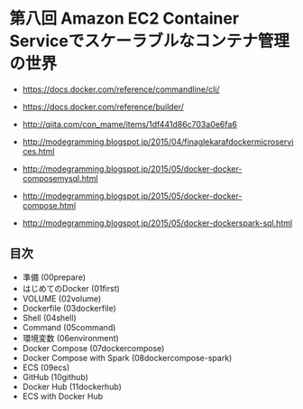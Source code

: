 第八回 Amazon EC2 Container Serviceでスケーラブルなコンテナ管理の世界
=====================================================================

- https://docs.docker.com/reference/commandline/cli/
- https://docs.docker.com/reference/builder/

- http://qiita.com/con_mame/items/1df441d86c703a0e6fa6

- http://modegramming.blogspot.jp/2015/04/finaglekarafdockermicroservices.html
- http://modegramming.blogspot.jp/2015/05/docker-docker-composemysql.html
- http://modegramming.blogspot.jp/2015/05/docker-docker-compose.html
- http://modegramming.blogspot.jp/2015/05/docker-dockerspark-sql.html

目次
----

- 準備 (00prepare)
- はじめてのDocker (01first)
- VOLUME (02volume)
- Dockerfile (03dockerfile)
- Shell (04shell)
- Command (05command)
- 環境変数 (06environment)
- Docker Compose (07dockercompose)
- Docker Compose with Spark (08dockercompose-spark)
- ECS (09ecs)
- GitHub (10github)
- Docker Hub (11dockerhub)
- ECS with Docker Hub
